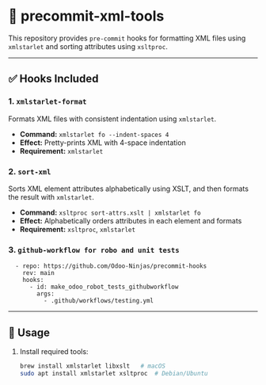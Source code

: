 # 🧹 precommit-xml-tools

This repository provides `pre-commit` hooks for formatting XML files using `xmlstarlet` and sorting attributes using `xsltproc`.

---

## ✅ Hooks Included

### 1. `xmlstarlet-format`

Formats XML files with consistent indentation using `xmlstarlet`.

- **Command:** `xmlstarlet fo --indent-spaces 4`
- **Effect:** Pretty-prints XML with 4-space indentation
- **Requirement:** `xmlstarlet`

### 2. `sort-xml`

Sorts XML element attributes alphabetically using XSLT, and then formats the result with `xmlstarlet`.

- **Command:** `xsltproc sort-attrs.xslt | xmlstarlet fo`
- **Effect:** Alphabetically orders attributes in each element and formats
- **Requirement:** `xsltproc`, `xmlstarlet`

### 3. `github-workflow for robo and unit tests`

```
  - repo: https://github.com/Odoo-Ninjas/precommit-hooks
    rev: main
    hooks:
      - id: make_odoo_robot_tests_githubworkflow
        args:
          - .github/workflows/testing.yml
```

---

## 🔧 Usage

1. Install required tools:
   ```bash
   brew install xmlstarlet libxslt   # macOS
   sudo apt install xmlstarlet xsltproc  # Debian/Ubuntu